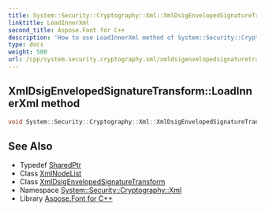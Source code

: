```yaml
---
title: System::Security::Cryptography::Xml::XmlDsigEnvelopedSignatureTransform::LoadInnerXml method
linktitle: LoadInnerXml
second_title: Aspose.Font for C++
description: 'How to use LoadInnerXml method of System::Security::Cryptography::Xml::XmlDsigEnvelopedSignatureTransform class in C++.'
type: docs
weight: 500
url: /cpp/system.security.cryptography.xml/xmldsigenvelopedsignaturetransform/loadinnerxml/
---
```

## XmlDsigEnvelopedSignatureTransform::LoadInnerXml method




```cpp
void System::Security::Cryptography::Xml::XmlDsigEnvelopedSignatureTransform::LoadInnerXml(SharedPtr<System::Xml::XmlNodeList> nodeList) override
```

## See Also

* Typedef [SharedPtr](../../../system/sharedptr/)
* Class [XmlNodeList](../../../system.xml/xmlnodelist/)
* Class [XmlDsigEnvelopedSignatureTransform](../)
* Namespace [System::Security::Cryptography::Xml](../../)
* Library [Aspose.Font for C++](../../../)
